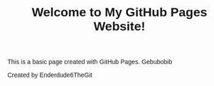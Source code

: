 <body>
    <header>
        <h1 style="font-family: Arial, sans-serif;">Welcome to My GitHub Pages Website!</h1>
    </header>
    <main>
        <p style="font-family: Arial, sans-serif;">This is a basic page created with GitHub Pages.
        Gebubobib</p>
        <p style="font-family: Arial, sans-serif;"></p>
    </main>
    <footer>
        <p style="font-family: Arial, sans-serif;">Created by Enderdude6TheGit</p>
    </footer>
</body>
</html>
